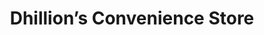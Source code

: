 ---
title: "Dhillion’s Convenience Store"
url: /gateshead/dhillions-convenience-store/
shop: Spirituosen
---